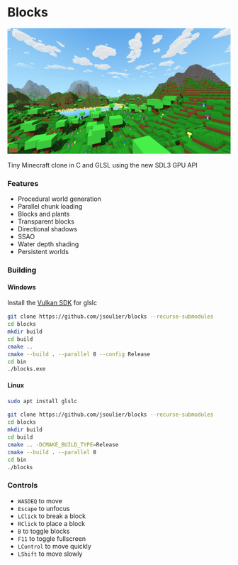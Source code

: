 # Blocks

![](image.png)

Tiny Minecraft clone in C and GLSL using the new SDL3 GPU API

### Features

- Procedural world generation
- Parallel chunk loading
- Blocks and plants
- Transparent blocks
- Directional shadows
- SSAO
- Water depth shading
- Persistent worlds

### Building

#### Windows

Install the [Vulkan SDK](https://www.lunarg.com/vulkan-sdk/) for glslc

```bash
git clone https://github.com/jsoulier/blocks --recurse-submodules
cd blocks
mkdir build
cd build
cmake ..
cmake --build . --parallel 8 --config Release
cd bin
./blocks.exe
```

#### Linux

```bash
sudo apt install glslc
```

```bash
git clone https://github.com/jsoulier/blocks --recurse-submodules
cd blocks
mkdir build
cd build
cmake .. -DCMAKE_BUILD_TYPE=Release
cmake --build . --parallel 8
cd bin
./blocks
```

### Controls
- `WASDEQ` to move
- `Escape` to unfocus
- `LClick` to break a block
- `RClick` to place a block
- `B` to toggle blocks
- `F11` to toggle fullscreen
- `LControl` to move quickly
- `LShift` to move slowly